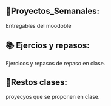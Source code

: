 ## 🧨Proyectos_Semanales:
Entregables del moodoble
## 📚 Ejercios y repasos:
Ejercicos y repasos de repaso en clase.
## 🎨Restos clases: 
proyecyos que se proponen en clase.





